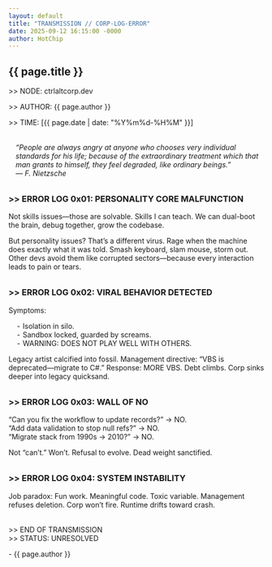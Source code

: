 ```yaml
---
layout: default
title: "TRANSMISSION // CORP-LOG-ERROR"
date: 2025-09-12 16:15:00 -0000
author: HotChip
---
```


<div class="terminal-log terminal-log--left-aligned">
  <h2 class="crt-green">{{ page.title }}</h2>
  <p class="crt-green">&gt;&gt; NODE: ctrlaltcorp.dev</p>
  <p class="crt-green">&gt;&gt; AUTHOR: {{ page.author }}</p>
  <p class="crt-green">&gt;&gt; TIME: [{{ page.date | date: "%Y%m%d-%H%M" }}]</p>

  <blockquote style="border-left: 2px solid var(--color-magenta); padding-left: 1em; margin: 2rem 0; color: var(--color-text-dim); font-style: italic;">
    “People are always angry at anyone who chooses very individual standards for his life; because of the extraordinary treatment which that man grants to himself, they feel degraded, like ordinary beings.”<br>
    — F. Nietzsche
  </blockquote>

  <h3 class="crt-green" style="margin-top: 2rem;">&gt;&gt; ERROR LOG 0x01: PERSONALITY CORE MALFUNCTION</h3>
  <p>Not skills issues—those are solvable. Skills I can teach. We can dual-boot the brain, debug together, grow the codebase.</p>
  <p>But personality issues? That’s a different virus. Rage when the machine does exactly what it was told. Smash keyboard, slam mouse, storm out. Other devs avoid them like corrupted sectors—because every interaction leads to pain or tears.</p>

  <h3 class="crt-green" style="margin-top: 2rem;">&gt;&gt; ERROR LOG 0x02: VIRAL BEHAVIOR DETECTED</h3>
  <p>Symptoms:</p>
  <ul style="list-style-type: '- '; padding-left: 2em;">
    <li>Isolation in silo.</li>
    <li>Sandbox locked, guarded by screams.</li>
    <li class="glitch" style="color: var(--color-magenta);">WARNING: DOES NOT PLAY WELL WITH OTHERS.</li>
  </ul>
  <p>Legacy artist calcified into fossil. Management directive: “VBS is deprecated—migrate to C#.” Response: MORE VBS. Debt climbs. Corp sinks deeper into legacy quicksand.</p>

  <h3 class="crt-green" style="margin-top: 2rem;">&gt;&gt; ERROR LOG 0x03: WALL OF NO</h3>
  <p>“Can you fix the workflow to update records?” → NO.<br>“Add data validation to stop null refs?” → NO.<br>“Migrate stack from 1990s → 2010?” → NO.</p>
  <p>Not “can’t.” Won’t. Refusal to evolve. Dead weight sanctified.</p>

  <h3 class="crt-green" style="margin-top: 2rem;">&gt;&gt; ERROR LOG 0x04: SYSTEM INSTABILITY</h3>
  <p>Job paradox: Fun work. Meaningful code. Toxic variable. Management refuses deletion. Corp won’t fire. Runtime drifts toward crash.</p>

  <p class="crt-green" style="margin-top: 2rem;">&gt;&gt; END OF TRANSMISSION<br>&gt;&gt; STATUS: <span class="glitch" style="color: var(--color-magenta);">UNRESOLVED</span></p>

  <p class="post-signature">- {{ page.author }}</p>
</div>
